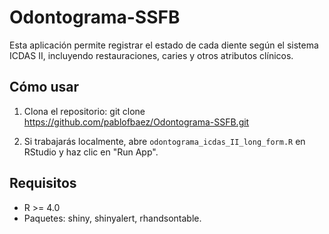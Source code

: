 # Odontograma-SSFB

Esta aplicación permite registrar el estado de cada diente según el sistema ICDAS II, incluyendo restauraciones, caries y otros atributos clínicos.

## Cómo usar

1. Clona el repositorio:
   git clone https://github.com/pablofbaez/Odontograma-SSFB.git

2. Si trabajarás localmente, abre `odontograma_icdas_II_long_form.R` en RStudio y haz clic en "Run App".

## Requisitos

- R >= 4.0
- Paquetes: shiny, shinyalert, rhandsontable.
